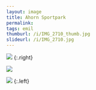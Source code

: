 ```yaml
---
layout: image
title: Ahorn Sportpark
permalink: 
tags: emil
thumburl: /i/IMG_2710_thumb.jpg
slideurl: /i/IMG_2710.jpg 
---
```

![]({{site.url}}/i/IMG_2710.jpg)
{:.right}

![]({{site.url}}/i/IMG_2714.jpg)

![]({{site.url}}/i/IMG_2708.jpg)
{:.left}
